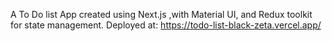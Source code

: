 A To Do list App created using Next.js ,with Material UI, and Redux toolkit for state management.
Deployed at: https://todo-list-black-zeta.vercel.app/
